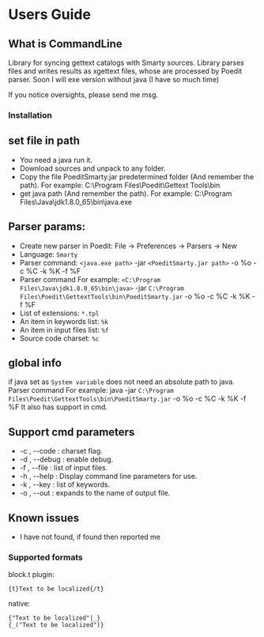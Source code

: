 Users Guide
========================

What is CommandLine
-------------------

Library for syncing gettext catalogs with Smarty sources. 
Library parses files and writes results as xgettext files, whose are processed by Poedit parser.
Soon I will exe version without java (I have so much time)

If you notice oversights, please send me msg.

### Installation

## set file in path

* You need a java run it.
* Download sources and unpack to any folder.
* Copy the file PoeditSmarty.jar predetermined folder (And remember the path).  For example: C:\Program Files\Poedit\Gettext Tools\bin
* get java path (And remember the path). For example: C:\Program Files\Java\jdk1.8.0_65\bin\java.exe

## Parser params:

* Create new parser in Poedit: File -> Preferences -> Parsers -> New
* Language: `Smarty`
* Parser command: `<java.exe path>` -jar `<PoeditSmarty.jar path>` -o %o -c %C -k %K -f %F  
* Parser command For example: `<C:\Program Files\Java\jdk1.8.0_65\bin\java>` -jar `C:\Program Files\Poedit\GettextTools\bin\PoeditSmarty.jar` -o %o -c %C -k %K -f %F 
* List of extensions: `*.tpl`
* An item in keywords list: `%k`
* An item in input files list: `%f`
* Source code charset: `%c`

## global info
if java set as `System variable` does not need an absolute path to java.
Parser command For example: java -jar `C:\Program Files\Poedit\GettextTools\bin\PoeditSmarty.jar` -o %o -c %C -k %K -f %F 
It also has support in cmd.

## Support cmd parameters

* -c , --code            <Args>  <Required> : charset flag.
* -d , --debug                              : enable debug.
* -f , --file            <Args>  <Required> : list of input files.
* -h , --help                               : Display command line parameters for use.
* -k , --key             <Args>  <Required> : list of keywords.
* -o , --out             <Args>  <Required> : expands to the name of output file.

## Known issues
* I have not found, if found then reported me

### Supported formats

block.t plugin:
```
{t}Text to be localized{/t}
```
native:
```
{"Text to be localized"|_}
{_("Text to be localized")}
```

